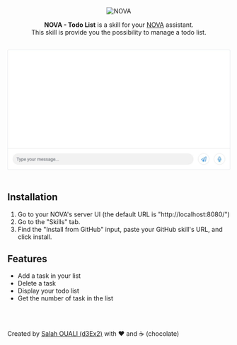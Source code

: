<div align="center">
<img src="https://github.com/HeyHeyChicken/NOVA/blob/master/resources/github-logo.svg" alt="NOVA" width="300">

**NOVA - Todo List** is a skill for your [NOVA](//github.com/HeyHeyChicken/NOVA) assistant.<br>
This skill is provide you the possibility to manage a todo list.
<br><br>

<img src="https://github.com/HeyHeyChicken/NOVA-Blank-Skill/blob/master/resources/github-screenshot.jpg" alt="NOVA" width="800">
</div>

<br>

## Installation

1) Go to your NOVA's server UI (the default URL is "http://localhost:8080/")
2) Go to the "Skills" tab.
3) Find the "Install from GitHub" input, paste your GitHub skill's URL, and click install.

## Features

- Add a task in your list
- Delete a task
- Display your todo list
- Get the number of task in the list

<br>
<br>

Created by [Salah OUALI (d3Ex2)](https://github.com/OualiS) with ❤ and ☕ (chocolate)
